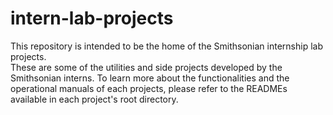 # intern-lab-projects

This repository  is intended to be the home of the Smithsonian internship lab projects.  
These are some of the utilities and side projects developed by the Smithsonian interns.  To learn more about the functionalities
and the operational manuals of each projects, please refer to the READMEs available in each project's root directory.
